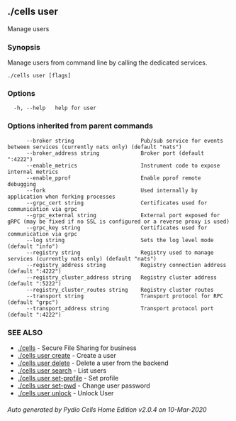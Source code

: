 ## ./cells user

Manage users

### Synopsis

Manage users from command line by calling the dedicated services.



```
./cells user [flags]
```

### Options

```
  -h, --help   help for user
```

### Options inherited from parent commands

```
      --broker string                     Pub/sub service for events between services (currently nats only) (default "nats")
      --broker_address string             Broker port (default ":4222")
      --enable_metrics                    Instrument code to expose internal metrics
      --enable_pprof                      Enable pprof remote debugging
      --fork                              Used internally by application when forking processes
      --grpc_cert string                  Certificates used for communication via grpc
      --grpc_external string              External port exposed for gRPC (may be fixed if no SSL is configured or a reverse proxy is used)
      --grpc_key string                   Certificates used for communication via grpc
      --log string                        Sets the log level mode (default "info")
      --registry string                   Registry used to manage services (currently nats only) (default "nats")
      --registry_address string           Registry connection address (default ":4222")
      --registry_cluster_address string   Registry cluster address (default ":5222")
      --registry_cluster_routes string    Registry cluster routes
      --transport string                  Transport protocol for RPC (default "grpc")
      --transport_address string          Transport protocol port (default ":4222")
```

### SEE ALSO

* [./cells](./cells)	 - Secure File Sharing for business
* [./cells user create](./cells-user-create)	 - Create a user
* [./cells user delete](./cells-user-delete)	 - Delete a user from the backend
* [./cells user search](./cells-user-search)	 - List users
* [./cells user set-profile](./cells-user-set-profile)	 - Set profile
* [./cells user set-pwd](./cells-user-set-pwd)	 - Change user password
* [./cells user unlock](./cells-user-unlock)	 - Unlock User

###### Auto generated by Pydio Cells Home Edition v2.0.4 on 10-Mar-2020
